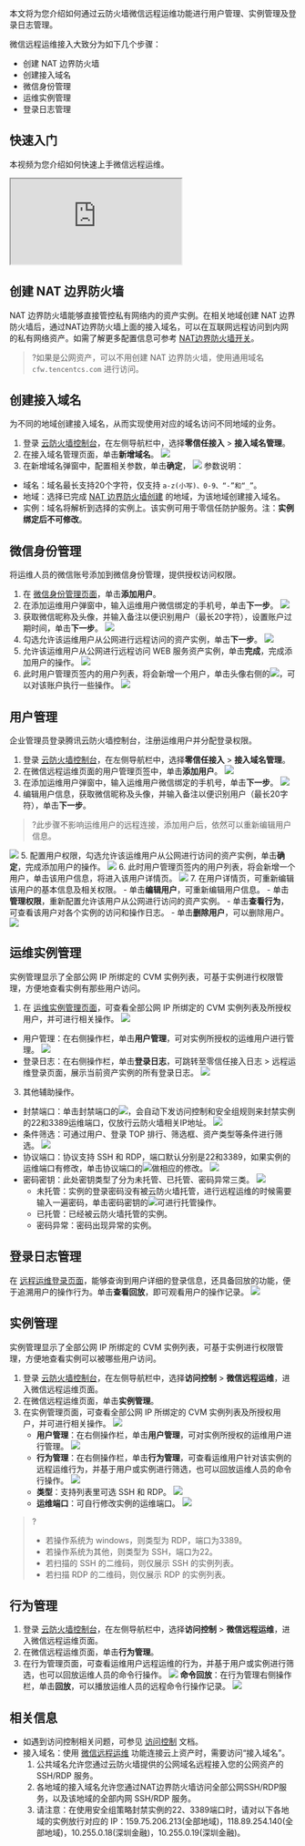 本文将为您介绍如何通过云防火墙微信远程运维功能进行用户管理、实例管理及登录日志管理。

微信远程运维接入大致分为如下几个步骤：
<dx-steps>
- 创建 NAT 边界防火墙
- 创建接入域名
- 微信身份管理
- 运维实例管理
- 登录日志管理
</dx-steps>

## 快速入门
本视频为您介绍如何快速上手微信远程运维。
<div class="doc-video-mod"><iframe src="https://cloud.tencent.com/edu/learning/quick-play/3452-60992?source=gw.doc.media&withPoster=1&notip=1"></iframe></div>


## 创建 NAT 边界防火墙[](id:NAT)
NAT 边界防火墙能够直接管控私有网络内的资产实例。在相关地域创建 NAT 边界防火墙后，通过NAT边界防火墙上面的接入域名，可以在互联网远程访问到内网的私有网络资产。如需了解更多配置信息可参考 [NAT边界防火墙开关](https://cloud.tencent.com/document/product/1132/46929)。
>?如果是公网资产，可以不用创建 NAT 边界防火墙，使用通用域名 `cfw.tencentcs.com` 进行访问。
>

## 创建接入域名
为不同的地域创建接入域名，从而实现使用对应的域名访问不同地域的业务。
1. 登录 [云防火墙控制台](https://console.cloud.tencent.com/cfw/identityauth)，在左侧导航栏中，选择**零信任接入** > **接入域名管理**。
2. 在接入域名管理页面，单击**新增域名**。
![](https://qcloudimg.tencent-cloud.cn/raw/45eca00857d2c8c898544166faf5bfba.png)
3. 在新增域名弹窗中，配置相关参数，单击**确定**，
![](https://qcloudimg.tencent-cloud.cn/raw/50a1f7deec073e6edc9016aead62a894.png)
参数说明：
 - 域名：域名最长支持20个字符，仅支持 `a-z(小写)、0-9、“-”和“_”`。
 - 地域：选择已完成 [NAT 边界防火墙创建](#NAT) 的地域，为该地域创建接入域名。
 - 实例：域名将解析到选择的实例上。该实例可用于零信任防护服务。注：**实例绑定后不可修改**。

## 微信身份管理
将运维人员的微信账号添加到微信身份管理，提供授权访问权限。
1. 在 [微信身份管理页面](https://console.cloud.tencent.com/cfw/identityauth/wexin)，单击**添加用户**。
2. 在添加运维用户弹窗中，输入运维用户微信绑定的手机号，单击**下一步**。
![](https://qcloudimg.tencent-cloud.cn/raw/18aa6407eff6f7069a2f83dd6a69d8ea.png)
3. 获取微信昵称及头像，并输入备注以便识别用户（最长20字符），设置账户过期时间，单击**下一步**。
![](https://qcloudimg.tencent-cloud.cn/raw/239d013a6cdc18fd389ddda115502ee9.png)
4. 勾选允许该运维用户从公网进行远程访问的资产实例，单击**下一步**。
![](https://qcloudimg.tencent-cloud.cn/raw/67bc8da6a6c68e25108c3248725af256.png)
5. 允许该运维用户从公网进行远程访问 WEB 服务资产实例，单击**完成**，完成添加用户的操作。
![](https://qcloudimg.tencent-cloud.cn/raw/7a8c4e852796fd9eb7157ba18c1268e9.png)
6. 此时用户管理页签内的用户列表，将会新增一个用户，单击头像右侧的![](https://qcloudimg.tencent-cloud.cn/raw/8d01aedd778d839f251e73eac6e26bb8.png)，可以对该账户执行一些操作。
![](https://qcloudimg.tencent-cloud.cn/raw/6786305c13b358d1d2e5b31ff4be3024.png)

## 用户管理
企业管理员登录腾讯云防火墙控制台，注册运维用户并分配登录权限。
1. 登录 [云防火墙控制台](https://console.cloud.tencent.com/cfw/identityauth)，在左侧导航栏中，选择**零信任接入** > **接入域名管理**。
2. 在微信远程运维页面的用户管理页签中，单击**添加用户**。
![](https://qcloudimg.tencent-cloud.cn/raw/49fae3aa7b14d1560a5d1d32bc9ebb65.png)
[](id:wx)
3. 在添加运维用户弹窗中，输入运维用户微信绑定的手机号，单击**下一步**。
![](https://main.qcloudimg.com/raw/597cec4464da922691a4eac21bcf1b95.png)
4. 编辑用户信息，获取微信昵称及头像，并输入备注以便识别用户（最长20字符），单击**下一步**。
>?此步骤不影响运维用户的远程连接，添加用户后，依然可以重新编辑用户信息。
>
![](https://main.qcloudimg.com/raw/2a364bc327e37774040e4727e1af9e50.png)
5. 配置用户权限，勾选允许该运维用户从公网进行访问的资产实例，单击**确定**，完成添加用户的操作。
![](https://main.qcloudimg.com/raw/4cc9e6a1f9b0046cc718ac93e32800d5.png)
6. 此时用户管理页签内的用户列表，将会新增一个用户，单击该用户信息，将进入该用户详情页。
![](https://qcloudimg.tencent-cloud.cn/raw/d33488d318cc71f086ae81074b4d2dc2.png)
7. 在用户详情页，可重新编辑该用户的基本信息及相关权限。
	 - 单击**编辑用户**，可重新编辑用户信息。
	 - 单击**管理权限**，重新配置允许该用户从公网进行访问的资产实例。
	 - 单击**查看行为**，可查看该用户对各个实例的访问和操作日志。
	 - 单击**删除用户**，可以删除用户。
![](https://main.qcloudimg.com/raw/80c85991f8b2b393a78afa15ac63aa46.png)


## 运维实例管理
实例管理显示了全部公网 IP 所绑定的 CVM 实例列表，可基于实例进行权限管理，方便地查看实例有那些用户访问。

1. 在 [运维实例管理页面](https://console.cloud.tencent.com/cfw/identityauth/instance)，可查看全部公网 IP 所绑定的 CVM 实例列表及所授权用户，并可进行相关操作。
![](https://qcloudimg.tencent-cloud.cn/raw/3316eaf28b92caf5966a778e4a8b6553.png)
 - 用户管理：在右侧操作栏，单击**用户管理**，可对实例所授权的运维用户进行管理。
![](https://qcloudimg.tencent-cloud.cn/raw/da9825385232ad07835b9d27b106ab8d.png)
 - 登录日志：在右侧操作栏，单击**登录日志**，可跳转至零信任接入日志 > 远程运维登录页面，展示当前资产实例的所有登录日志。
![](https://qcloudimg.tencent-cloud.cn/raw/35fe32f71cbfaf17034429de018df165.png)
3. 其他辅助操作。
 - 封禁端口：单击封禁端口的![](https://qcloudimg.tencent-cloud.cn/raw/c96e667372d40f4f77d8a61242402fdd.png)，会自动下发访问控制和安全组规则来封禁实例的22和3389运维端口，仅放行云防火墙相关IP地址。
![](https://qcloudimg.tencent-cloud.cn/raw/b4842e46d52c0fed2f026dc6b86e5b3f.png)
 - 条件筛选：可通过用户、登录 TOP 排行、筛选框、资产类型等条件进行筛选。
![](https://qcloudimg.tencent-cloud.cn/raw/4fa882625ec3d1a0a6fed138d5f28eea.png)
 - 协议端口：协议支持 SSH 和 RDP，端口默认分别是22和3389，如果实例的运维端口有修改，单击协议端口的![](https://qcloudimg.tencent-cloud.cn/raw/eb05487c3d4c49db253e4d0b6386fd39.png)做相应的修改。
![](https://qcloudimg.tencent-cloud.cn/raw/1c5c4519a8da7124be065fc4cb7009e9.png)
 - 密码密钥：此处密钥类型了分为未托管、已托管、密码异常三类。
 ![](https://qcloudimg.tencent-cloud.cn/raw/1170e71e9ff6051865e8d423ecbaabee.png)
    - 未托管：实例的登录密码没有被云防火墙托管，进行远程运维的时候需要输入一遍密码，单击密码密钥的![](https://qcloudimg.tencent-cloud.cn/raw/743c0f66c7b7751c1ed75302098832ad.png)可进行托管操作。
    - 已托管：已经被云防火墙托管的实例。
    - 密码异常：密码出现异常的实例。

## 登录日志管理
在 [远程运维登录页面](https://console.cloud.tencent.com/cfw/identityauthlog)，能够查询到用户详细的登录信息，还具备回放的功能，便于追溯用户的操作行为。单击**查看回放**，即可观看用户的操作记录。
![](https://qcloudimg.tencent-cloud.cn/raw/103fcd29f04498bd387039f78f8908c1.png)



## 实例管理
实例管理显示了全部公网 IP 所绑定的 CVM 实例列表，可基于实例进行权限管理，方便地查看实例可以被哪些用户访问。
1. 登录 [云防火墙控制台](https://console.cloud.tencent.com/cfw/ac/auth)，在左侧导航栏中，选择**访问控制** > **微信远程运维**，进入微信远程运维页面。
2. 在微信远程运维页面，单击**实例管理**。
3. 在实例管理页面，可查看全部公网 IP 所绑定的 CVM 实例列表及所授权用户，并可进行相关操作。
![](https://main.qcloudimg.com/raw/9cb7c561c81d0116643608cb01437ecc.png)
	- **用户管理**：在右侧操作栏，单击**用户管理**，可对实例所授权的运维用户进行管理。
![](https://qcloudimg.tencent-cloud.cn/raw/d1d026602eb0d68c42f6484e63202a2a.png)
	- **行为管理**：在右侧操作栏，单击**行为管理**，可查看运维用户针对该实例的远程运维行为，并基于用户或实例进行筛选，也可以回放运维人员的命令行操作。
	![](https://main.qcloudimg.com/raw/3189b734b846ab16065a1eed2237232b.png)
	- **类型**：支持列表里可选 SSH 和 RDP。
	![](https://main.qcloudimg.com/raw/18dd00169b46f35c09bf0a7381b16d1d.png)
	- **运维端口**：可自行修改实例的运维端口。
  ![](https://main.qcloudimg.com/raw/b63eba7c1cb8849de792a854997da549.png)
>?
>-  若操作系统为 windows，则类型为 RDP，端口为3389。
>-  若操作系统为其他，则类型为 SSH，端口为22。
>-  若扫描的 SSH 的二维码，则仅展示 SSH 的实例列表。
>-  若扫描 RDP 的二维码，则仅展示 RDP 的实例列表。


## 行为管理
1. 登录 [云防火墙控制台](https://console.cloud.tencent.com/cfw/ac/auth)，在左侧导航栏中，选择**访问控制** > **微信远程运维**，进入微信远程运维页面。
2. 在微信远程运维页面，单击**行为管理**。
3. 在行为管理页面，可查看运维用户远程运维的行为，并基于用户或实例进行筛选，也可以回放运维人员的命令行操作。
![](https://main.qcloudimg.com/raw/14c2066cfa05efc8216ecbc8d8a19f14.png)
	**命令回放**：在行为管理右侧操作栏，单击**回放**，可以播放运维人员的远程命令行操作记录。
![](https://main.qcloudimg.com/raw/c873b69318dedc01f3010ea73131f8f0.png)

## 相关信息
- 如遇到访问控制相关问题，可参见 [访问控制](https://cloud.tencent.com/document/product/1132/56778) 文档。
- 接入域名：使用 [微信远程运维](https://cloud.tencent.com/document/product/1132/53010) 功能连接云上资产时，需要访问“接入域名”。
  1. 公共域名允许您通过云防火墙提供的公网域名远程接入您的公网资产的 SSH/RDP 服务。
  2. 各地域的接入域名允许您通过NAT边界防火墙访问全部公网SSH/RDP服务，以及该地域的全部内网 SSH/RDP 服务。
  3. 请注意：在使用安全组策略封禁实例的22、3389端口时，请对以下各地域的实例放行对应的 IP：159.75.206.213(全部地域)，118.89.254.140(全部地域)，10.255.0.18(深圳金融)，10.255.0.19(深圳金融)。

